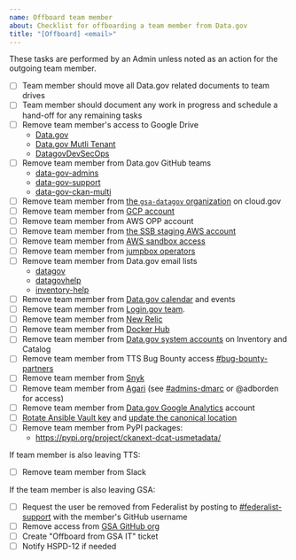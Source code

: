 ```yaml
---
name: Offboard team member
about: Checklist for offboarding a team member from Data.gov
title: "[Offboard] <email>"
---
```

These tasks are performed by an Admin unless noted as an action for the outgoing team member.

- [ ] Team member should move all Data.gov related documents to team drives
- [ ] Team member should document any work in progress and schedule a hand-off for any remaining tasks
- [ ] Remove team member's access to Google Drive
  - [Data.gov](https://drive.google.com/drive/folders/0AMRwhrSyJ5R4Uk9PVA)
  - [Data.gov Mutli Tenant](https://drive.google.com/drive/folders/0ALb0g1S27SJPUk9PVA)
  - [DatagovDevSecOps](https://drive.google.com/drive/folders/1Ac1dUmzTLTsDv8A8TSyLzrXo1a7hm4NF)
- [ ] Remove team member from Data.gov GitHub teams
  - [data-gov-admins](https://github.com/orgs/GSA/teams/data-gov-admin/members)
  - [data-gov-support](https://github.com/orgs/GSA/teams/data-gov-support/members)
  - [data-gov-ckan-multi](https://github.com/orgs/GSA/teams/data-gov-ckan-multi/members)
- [ ] Remove team member from [the `gsa-datagov` organization](https://dashboard.fr.cloud.gov/cloud-foundry/2oBn9LBurIXUNpfmtZCQTCHnxUM/organizations/90047c5d-337f-4802-bd48-2149a4265040/users) on cloud.gov
- [ ] Remove team member from [GCP account](https://console.cloud.google.com/iam-admin/iam?project=tts-datagov)
- [ ] Remove team member from AWS OPP account
- [ ] Remove team member from [the SSB staging AWS account](https://054110281448.signin.aws.amazon.com/console)
- [ ] Remove team member from [AWS sandbox access](https://github.com/GSA/datagov-iam/blob/main/README.md#new-users)
- [ ] Remove team member from [jumpbox operators](https://github.com/GSA/datagov-deploy/blob/master/ansible/group_vars/all/vars.yml)
- [ ] Remove team member from Data.gov email lists
  - [datagov](https://groups.google.com/a/gsa.gov/forum/#!forum/datagov)
  - [datagovhelp](https://groups.google.com/a/gsa.gov/forum/#!forum/datagovhelp)
  - [inventory-help](https://groups.google.com/a/gsa.gov/forum/#!forum/inventory-help)
- [ ] Remove team member from [Data.gov calendar](https://calendar.google.com/calendar/r/settings/calendar/Z3NhLmdvdl9zcjZ0NG52YjRhOTNjNnNzdHRxYXAzbjZtMEBncm91cC5jYWxlbmRhci5nb29nbGUuY29t) and events
- [ ] Remove team member from [Login.gov team](https://dashboard.int.identitysandbox.gov/teams/174).
- [ ] Remove team member from [New Relic](https://newrelic.com)
- [ ] Remove team member from [Docker Hub](https://cloud.docker.com/orgs/datagov/teams)
- [ ] Remove team member from [Data.gov system accounts](https://github.com/GSA/datagov-deploy/wiki/CKAN-commands#system-administrator-accounts) on Inventory and Catalog
- [ ] Remove team member from TTS Bug Bounty access [#bug-bounty-partners](https://gsa-tts.slack.com/messages/C5JQCD9PH)
- [ ] Remove team member from [Snyk](https://app.snyk.io/org/data.gov/manage/members)
- [ ] Remove team member from [Agari](https://gsa-tts.bp.agari.com/) (see [#admins-dmarc](https://gsa-tts.slack.com/archives/CNDTG5ML5) or @adborden for access)
- [ ] Remove team member from [Data.gov Google Analytics](https://analytics.google.com/analytics/web/#/a42145528w85560911p88728213/admin/suiteusermanagement/account) account
- [ ] [Rotate Ansible Vault key](https://github.com/GSA/datagov-deploy/wiki/Keypair-Rotation#ansible-vault) and [update the canonical location](https://docs.google.com/document/d/1detdsnIuwmqz6asrIfUWrmxCr56MGschY1yV0UeC_24/edit)
- [ ] Remove team member from PyPI packages:
  - https://pypi.org/project/ckanext-dcat-usmetadata/

If team member is also leaving TTS:
- [ ] Remove team member from Slack

If the team member is also leaving GSA:
- [ ] Request the user be removed from Federalist by posting to [#federalist-support](https://gsa-tts.slack.com/archives/C1NUUGTT5) with the member's GitHub username
- [ ] Remove access from [GSA GitHub org](https://github.com/GSA/GitHub-Administration/blob/master/README.md#removing-access-to-the-gsa-organization)
- [ ] Create "Offboard from GSA IT" ticket
- [ ] Notify HSPD-12 if needed
